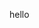<!-- ---
layout: post
title: Day 1 - An Intro to Data Science tools
description:  # Add post description (optional)
img: js-1.png # Add image post (optional)
tags: [Data Science] # add tag
--- -->
hello
